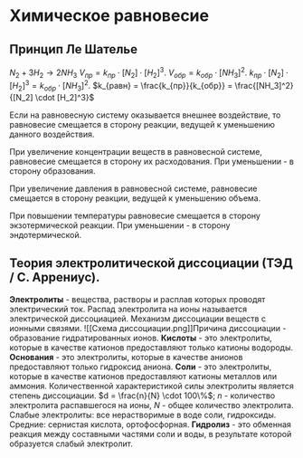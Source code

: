 # Химическое равновесие
## Принцип Ле Шателье
$N_2 + 3H_2 \rightarrow 2NH_3$
$V_{пр} = k_{пр} \cdot [N_2] \cdot [H_2]^3$. $V_{обр} = k_{обр} \cdot [NH_3]^2$.
$k_{пр} \cdot [N_2] \cdot [H_2]^3 = k_{обр} \cdot [NH_3]^2$.
$k_{равн} = \frac{k_{пр}}{k_{обр}} = \frac{[NH_3]^2}{[N_2] \cdot [H_2]^3}$

Если на равновесную систему оказывается внешнее воздействие, то равновесие смещается в сторону реакции, ведущей к уменьшению данного воздействия.

При увеличение концентрации веществ в равновесной системе, равновесие смещается в сторону их расходования. При уменьшении - в сторону образования.

При увеличение давления в равновесной системе, равновесие смещается в сторону реакции, ведущей к уменьшению объема.

При повышении температуры равновесие смещается в сторону экзотермической реакции. При уменьшении - в сторону эндотермической.
## Теория электролитической диссоциации (ТЭД / С. Аррениус).
**Электролиты** - вещества, растворы и расплав которых проводят электрический ток. Распад электролита на ионы называется электрической диссоциацией.
Механизм диссоциации веществ с ионными связями. ![[Схема диссоциации.png]]Причина диссоциации - образование гидратированных ионов.
**Кислоты** - это электролиты, которые в качестве катионов предоставляют только катионы водороды.
**Основания** - это электролиты, которые в качестве анионов предоставляют только гидроксид аниона.
**Соли** - это электролиты, которые в качестве катионов предоставляют катионы металлов или аммония.
Количественной характеристикой силы электролиты является степень диссоциации. $d = \frac{n}{N} \cdot 100\%$; $n$ - количество электролита распавшегося на ионы, $N$ - общее количество электролита.
Слабые электролиты: все нерастворимые в воде соли, гидроксиды.
Средние: сернистая кислота, ортофосфорная.
**Гидролиз** - это обменная реакция между составными частями соли и воды, в результате которой образуется слабый электролит.